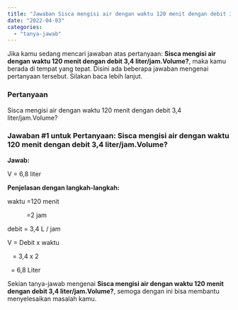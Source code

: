 ```yaml
---
title: "Jawaban Sisca mengisi air dengan waktu 120 menit dengan debit 3,4 liter/jam.Volume?"
date: "2022-04-03"
categories: 
  - "tanya-jawab"
---
```


Jika kamu sedang mencari jawaban atas pertanyaan: **Sisca mengisi air dengan waktu 120 menit dengan debit 3,4 liter/jam.Volume?**, maka kamu berada di tempat yang tepat. Disini ada beberapa jawaban mengenai pertanyaan tersebut. Silakan baca lebih lanjut.

### Pertanyaan

Sisca mengisi air dengan waktu 120 menit dengan debit 3,4 liter/jam.Volume?

### Jawaban #1 untuk Pertanyaan: Sisca mengisi air dengan waktu 120 menit dengan debit 3,4 liter/jam.Volume?

**Jawab:**

V = 6,8 liter

**Penjelasan dengan langkah-langkah:**

waktu =120 menit

           =2 jam

debit = 3,4 L / jam

V = Debit x waktu

   = 3,4 x 2

  = 6,8 Liter

Sekian tanya-jawab mengenai **Sisca mengisi air dengan waktu 120 menit dengan debit 3,4 liter/jam.Volume?**, semoga dengan ini bisa membantu menyelesaikan masalah kamu.
